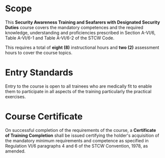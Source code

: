 # Scope

This **Security Awareness Training and Seafarers with Designated Security Duties** course covers the mandatory competences and the required knowledge, understanding and proficiencies prescribed in Section A-VI/6, Table A-VI/6-1 and Table A-VI/6-2 of the STCW Code.

This requires a total of **eight (8)** instructional hours and **two (2)** assessment hours to cover the course topics.

# Entry Standards

Entry to the course is open to all trainees who are medically fit to enable them to participate in all aspects of the training particularly the practical exercises.

# Course Certificate

On successful completion of the requirements of the course, a **Certificate of Training Completion** shall be issued certifying the holder's acquisition of the mandatory minimum requirements and competence as specified in Regulation VI/6 paragraphs 4 and 6 of the STCW Convention, 1978, as amended.